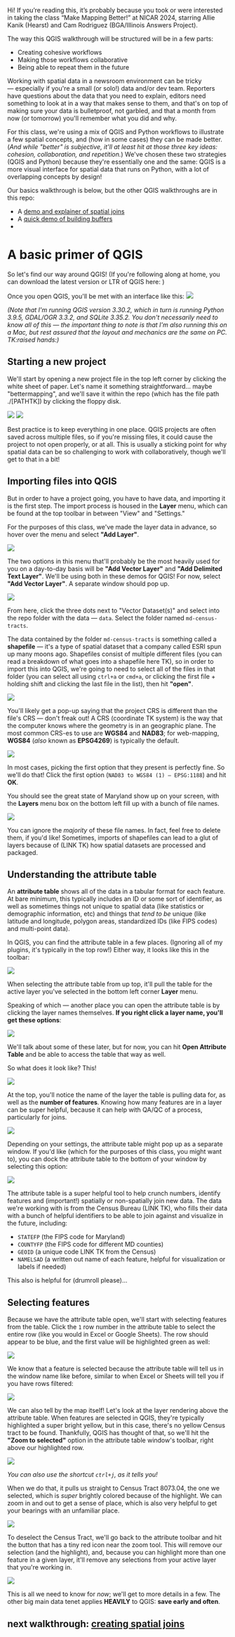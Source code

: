 Hi! If you’re reading this, it’s probably because you took or were interested in taking the class “Make Mapping Better!” at NICAR 2024, starring Allie Kanik (Hearst) and Cam Rodriguez (BGA/Illinois Answers Project). 

The way this QGIS walkthrough will be structured will be in a few parts: 
* Creating cohesive workflows
* Making those workflows collaborative
* Being able to repeat them in the future

Working with spatial data in a newsroom environment can be tricky — especially if you're a small (or solo!) data and/or dev team. Reporters have questions about the data that you need to explain, editors need something to look at in a way that makes sense to them, and that's on top of making sure your data is bulletproof, not garbled, and that a month from now (or tomorrow) you'll remember what you did and why. 

For this class, we're using a mix of QGIS and Python workflows to illustrate a few spatial concepts, and (how in some cases) they can be made better. (*And while "better" is subjective, it'll at least hit at those three key ideas: cohesion, collaboration, and repetition.*) We've chosen these two strategies (QGIS and Python) because they're essentially one and the same: QGIS is a more visual interface for spatial data that runs on Python, with a lot of overlapping concepts by design!

Our basics walkthrough is below, but the other QGIS walkthroughs are in this repo:
* A [demo and explainer of spatial joins](./qgis-spatial-joins.md)
* A [quick demo of building buffers](./qgis-buffers.md)
* 

# A basic primer of QGIS

So let's find our way around QGIS! (If you're following along at home, you can download the latest version or LTR of QGIS here: )

Once you open QGIS, you'll be met with an interface like this:
![](./assets/walkthrough/qgis_homescreen.png)

*(Note that I'm running QGIS version 3.30.2, which in turn is running Python 3.9.5, GDAL/OGR 3.3.2, and SQLite 3.35.2. You don't necessarily need to know all of this — the important thing to note is that I'm also running this on a Mac, but rest assured that the layout and mechanics are the same on PC. TK:raised hands:)*

## Starting a new project

We'll start by opening a new project file in the top left corner by clicking the white sheet of paper. Let's name it something straightforward... maybe "bettermapping", and we'll save it within the repo (which has the file path ./[PATHTK]) by clicking the floppy disk.

![](./assets/walkthrough/qgis_newproject.png)
![](./assets/walkthrough/qgis_saveproject.png)

Best practice is to keep everything in one place. QGIS projects are often saved across multiple files, so if you're missing files, it could cause the project to not open properly, or at all. This is usually a sticking point for why spatial data can be so challenging to work with collaboratively, though we'll get to that in a bit!

## Importing files into QGIS

But in order to have a project going, you have to have data, and importing it is the first step. The import process is housed in the **Layer** menu, which can be found at the top toolbar in between "View" and "Settings."

For the purposes of this class, we've made the layer data in advance, so hover over the menu and select **"Add Layer"**. 

![](./assets/walkthrough/qgis_layermenu.png)

The two options in this menu that'll probably be the most heavily used for you on a day-to-day basis will be **"Add Vector Layer"** and **"Add Delimited Text Layer"**. We'll be using both in these demos for QGIS! For now, select **"Add Vector Layer"**. A separate window should pop up.

![](./assets/walkthrough/qgis_datasourcemanager.png)

From here, click the three dots next to "Vector Dataset(s)" and select into the repo folder with the data — `data`. Select the folder named ``md-census-tracts``.

The data contained by the folder `md-census-tracts` is something called a **shapefile** — it's a type of spatial dataset that a company called ESRI spun up many moons ago. Shapefiles consist of multiple different files (you can read a breakdown of what goes into a shapefile here TK), so in order to import this into QGIS, we're going to need to select all of the files in that folder (you can select all using `ctrl+a` or `cmd+a`, or clicking the first file + holding shift and clicking the last file in the list), then hit **"open"**.

![](./assets/walkthrough/qgis_mdcensustracts.png) 

You'll likely get a pop-up saying that the project CRS is different than the file's CRS — don't freak out! A CRS (coordinate TK system) is the way that the computer knows where the geometry is in an geographic plane. The most common CRS-es to use are **WGS84** and **NAD83**; for web-mapping, **WGS84** (*also* known as **EPSG4269**) is typically the default.

![](./assets/walkthrough/qgis_crs.png)

In most cases, picking the first option that they present is perfectly fine. So we'll do that! Click the first option (`NAD83 to WGS84 (1) — EPSG:1188`) and hit **OK**.

You should see the great state of Maryland show up on your screen, with the **Layers** menu box on the bottom left fill up with a bunch of file names.

![](./assets/walkthrough/qgis_marylandtracts.png)

You can ignore the *majority* of these file names. In fact, feel free to delete them, if you'd like! Sometimes, imports of shapefiles can lead to a glut of layers because of (LINK TK) how spatial datasets are processed and packaged.

## Understanding the attribute table
An **attribute table** shows all of the data in a tabular format for each feature. At bare minimum, this typically includes an ID or some sort of identifier, as well as sometimes things not unique to spatial data (like statistics or demographic information, etc) and things that *tend to be* unique (like latitude and longitude, polygon areas, standardized IDs (like FIPS codes) and multi-point data). 

In QGIS, you can find the attribute table in a few places. (Ignoring all of my plugins, it's typically in the top row!) Either way, it looks like this in the toolbar:

![](./assets/walkthrough/qgis_attributetableicon.png)

When selecting the attribute table from up top, it'll pull the table for the active layer you've selected in the bottom left corner **Layer** menu.

Speaking of which — another place you can open the attribute table is by clicking the layer names themselves. **If you right click a layer name, you'll get these options**:

![](./assets/walkthrough/qgis_rightclicklayer.png)

We'll talk about some of these later, but for now, you can hit **Open Attribute Table** and be able to access the table that way as well.

So what does it look like? This!

![](./assets/walkthrough/qgis_layerandattr.png)

At the top, you'll notice the name of the layer the table is pulling data for, as well as the **number of features**. Knowing how many features are in a layer can be super helpful, because it can help with QA/QC of a process, particularly for joins.

![](./assets/walkthrough/qgis_attr_features.png)

Depending on your settings, the attribute table might pop up as a separate window. If you'd like (which for the purposes of this class, you might want to), you can dock the attribute table to the bottom of your window by selecting this option:

![](./assets/walkthrough/qgis_dockattr.png)

The attribute table is a super helpful tool to help crunch numbers, identify features and (important!) spatially or non-spatially join new data. The data we're working with is from the Census Bureau (LINK TK), who fills their data with a bunch of helpful identifiers to be able to join against and visualize in the future, including: 
* `STATEFP` (the FIPS code for Maryland)
* `COUNTYFP` (the FIPS code for different MD counties)
* `GEOID` (a unique code LINK TK from the Census)
* `NAMELSAD` (a written out name of each feature, helpful for visualization or labels if needed)

This also is helpful for (drumroll please)...

## Selecting features
Because we have the attribute table open, we'll start with selecting features from the table. Click the `1` row number in the attribute table to select the entire row (like you would in Excel or Google Sheets). The row should appear to be blue, and the first value will be highlighted green as well:

![](./assets/walkthrough/qgis_highlight.png)

We know that a feature is selected because the attribute table will tell us in the window name like before, similar to when Excel or Sheets will tell you if you have rows filtered:

![](./assets/walkthrough/qgis_attr_featselect.png)

We can also tell by the map itself! Let's look at the layer rendering above the attribute table. When features are selected in QGIS, they're typically highlighted a super bright yellow, but in this case, there's no yellow Census tract to be found. Thankfully, QGIS has thought of that, so we'll hit the **"Zoom to selected"** option in the attribute table window's toolbar, right above our highlighted row.

![](./assets/walkthrough/qgis_zoomtoselected.png)

*You can also use the shortcut `ctrl+j`, as it tells you!*

When we do that, it pulls us straight to Census Tract 8073.04, the one we selected, which is *super* brightly colored because of the highlight. We can zoom in and out to get a sense of place, which is also very helpful to get your bearings with an unfamiliar place. 

![](./assets/walkthrough/qgis_zoomtoselected.png)

To deselect the Census Tract, we'll go back to the attribute toolbar and hit the button that has a tiny red icon near the zoom tool. This will remove our selection (and the highlight), and, because you can highlight more than one feature in a given layer, it'll remove any selections from your active layer that you're working in.

![](./assets/walkthrough/qgis_deselect.png)



This is all we need to know for _now_; we'll get to more details in a few. The other big main data tenet applies **HEAVILY** to QGIS: **save early and often**. 

## next walkthrough: [creating spatial joins](./qgis-spatial-joins.md)
